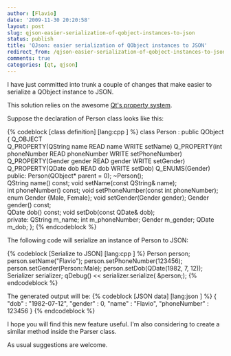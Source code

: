 ```yaml
---
author: [Flavio]
date: '2009-11-30 20:20:58'
layout: post
slug: qjson-easier-serialization-of-qobject-instances-to-json
status: publish
title: 'QJson: easier serialization of QObject instances to JSON'
redirect_from: /qjson-easier-serialization-of-qobject-instances-to-json/
comments: true
categories: [qt, qjson]
---
```


I have just committed into trunk a couple of changes that make easier to
serialize a QObject instance to JSON.

This solution relies on the awesome [Qt's property system](http://doc.trolltech.com/latest/properties.html).

Suppose the declaration of Person class looks like this:

{% codeblock [class definition] [lang:cpp ] %}
class Person : public QObject
{
  Q_OBJECT  
    Q_PROPERTY(QString name READ name WRITE setName)
    Q_PROPERTY(int phoneNumber READ phoneNumber WRITE setPhoneNumber)
    Q_PROPERTY(Gender gender READ gender WRITE setGender)
    Q_PROPERTY(QDate dob READ dob WRITE setDob)
    Q_ENUMS(Gender)  
  public:
    Person(QObject* parent = 0);
    ~Person();  
    QString name() const;
    void setName(const QString& name);  
    int phoneNumber() const;
    void setPhoneNumber(const int  phoneNumber);  
    enum Gender {Male, Female};
    void setGender(Gender gender);
    Gender gender() const;  
    QDate dob() const;
    void setDob(const QDate& dob);  
  private:
    QString m_name;
    int m_phoneNumber;
    Gender m_gender;
    QDate m_dob;
};
{% endcodeblock %}

  

The following code will serialize an instance of Person to JSON:

{% codeblock [Serialize to JSON] [lang:cpp ] %}
    Person person;
    person.setName("Flavio");
    person.setPhoneNumber(123456);
    person.setGender(Person::Male);
    person.setDob(QDate(1982, 7, 12));  
    Serializer serializer;
    qDebug() << serializer.serialize( &person;);
{% endcodeblock %}

The generated output will be:
{% codeblock [JSON data] [lang:json ] %}
    { "dob" : "1982-07-12", "gender" : 0, "name" : "Flavio", "phoneNumber" : 123456 }
{% endcodeblock %}

I hope you will find this new feature useful. I'm also considering to create a
similar method inside the Parser class.

As usual suggestions are welcome.

